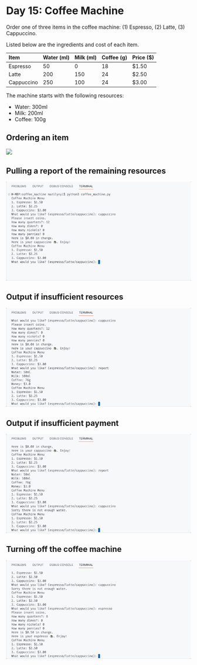 # Day 15: Coffee Machine

Order one of three items in the coffee machine: (1) Espresso, (2) Latte, (3) Cappuccino.

Listed below are the ingredients and cost of each item.

| Item | Water (ml) | Milk (ml) | Coffee (g) | Price ($) |
| :-- | :-- | :-- | :-- | :-- |
| Espresso | 50 | 0 | 18 | $1.50 |
| Latte | 200 | 150 | 24 | $2.50 |
| Cappuccino | 250 | 100 | 24 | $3.00 |

The machine starts with the following resources:
- Water: 300ml
- Milk: 200ml
- Coffee: 100g

## Ordering an item
<img src="https://github.com/marilynyi/100-days-of-code-python/blob/main/days-11-20/day-15/coffee-machine/demos/demo_cappuccino.gif">

## Pulling a report of the remaining resources
<img src="https://github.com/marilynyi/100-days-of-code-python/blob/main/days-11-20/day-15/coffee-machine/demos/demo_report.gif">

## Output if insufficient resources
<img src="https://github.com/marilynyi/100-days-of-code-python/blob/main/days-11-20/day-15/coffee-machine/demos/demo_insufficient_resources.gif">

## Output if insufficient payment
<img src="https://github.com/marilynyi/100-days-of-code-python/blob/main/days-11-20/day-15/coffee-machine/demos/demo_insufficient_payment.gif">

## Turning off the coffee machine
<img src="https://github.com/marilynyi/100-days-of-code-python/blob/main/days-11-20/day-15/coffee-machine/demos/demo_machine_off.gif">
